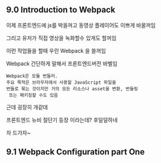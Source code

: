 ## 9.0 Introduction to Webpack

이제 프론트엔드에 js를 박을꺼고 동영상 플레이어도 이쁘게 바꿀꺼임

그리고 유저가 직접 영상을 녹화할수 있게도 할꺼임

이런 작업들을 할때 우린 Webpack 을 쓸꺼임

Webpack 간단하게 말해서 프론트엔드버전 바벨임

    Webpack은 모듈 번들러.
    주요 목적은 브라우저에서 사용할 JavaScript 파일을
    번들로 묶는 것이지만 거의 모든 리소스나 asset을 변환, 번들링
     또는 패키징할 수도 있음

근데 굉장히 개같데

프론트엔드 뉴비 절단기 등장 이라는데? 후덜덜하네

자 드가자~

## 9.1 Webpack Configuration part One
